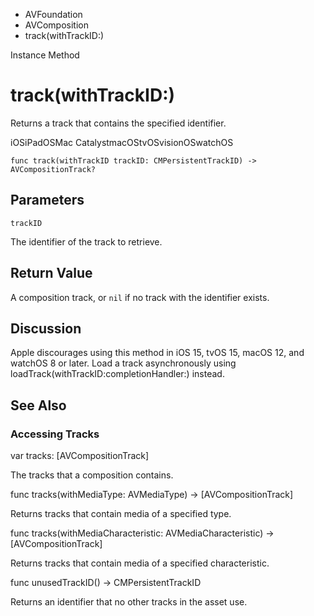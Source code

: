 

- AVFoundation
- AVComposition
-  track(withTrackID:) 

Instance Method

# track(withTrackID:)

Returns a track that contains the specified identifier.

iOSiPadOSMac CatalystmacOStvOSvisionOSwatchOS

``` source
func track(withTrackID trackID: CMPersistentTrackID) -> AVCompositionTrack?
```

## Parameters 

`trackID`  

The identifier of the track to retrieve.

## Return Value

A composition track, or `nil` if no track with the identifier exists.

## Discussion

Apple discourages using this method in iOS 15, tvOS 15, macOS 12, and watchOS 8 or later. Load a track asynchronously using loadTrack(withTrackID:completionHandler:) instead.

## See Also

### Accessing Tracks

var tracks: [AVCompositionTrack]

The tracks that a composition contains.

func tracks(withMediaType: AVMediaType) -> [AVCompositionTrack]

Returns tracks that contain media of a specified type.

func tracks(withMediaCharacteristic: AVMediaCharacteristic) -> [AVCompositionTrack]

Returns tracks that contain media of a specified characteristic.

func unusedTrackID() -> CMPersistentTrackID

Returns an identifier that no other tracks in the asset use.

